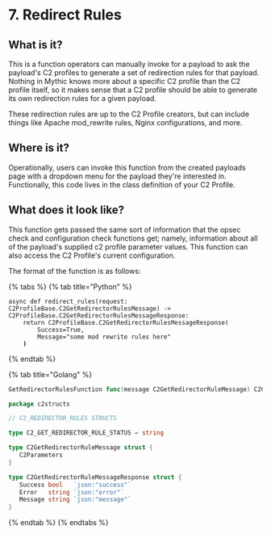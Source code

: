 # 7. Redirect Rules

## What is it?

This is a function operators can manually invoke for a payload to ask the payload's C2 profiles to generate a set of redirection rules for that payload. Nothing in Mythic knows more about a specific C2 profile than the C2 profile itself, so it makes sense that a C2 profile should be able to generate its own redirection rules for a given payload.

These redirection rules are up to the C2 Profile creators, but can include things like Apache mod\_rewrite rules, Nginx configurations, and more.

## Where is it?

Operationally, users can invoke this function from the created payloads page with a dropdown menu for the payload they're interested in. Functionally, this code lives in the class definition of your C2 Profile.

## What does it look like?

This function gets passed the same sort of information that the opsec check and configuration check functions get; namely, information about all of the payload's supplied c2 profile parameter values. This function can also access the C2 Profile's current configuration.

The format of the function is as follows:



{% tabs %}
{% tab title="Python" %}
<pre class="language-python"><code class="lang-python">async def redirect_rules(request: C2ProfileBase.C2GetRedirectorRulesMessage) -> C2ProfileBase.C2GetRedirectorRulesMessageResponse:
    return C2ProfileBase.C2GetRedirectorRulesMessageResponse(
        Success=True,
        Message="some mod rewrite rules here"
<strong>    )
</strong></code></pre>
{% endtab %}

{% tab title="Golang" %}
```go
GetRedirectorRulesFunction func(message C2GetRedirectorRuleMessage) C2GetRedirectorRuleMessageResponse
```

```go
package c2structs

// C2_REDIRECTOR_RULES STRUCTS

type C2_GET_REDIRECTOR_RULE_STATUS = string

type C2GetRedirectorRuleMessage struct {
   C2Parameters
}

type C2GetRedirectorRuleMessageResponse struct {
   Success bool   `json:"success"`
   Error   string `json:"error"`
   Message string `json:"message"`
}
```
{% endtab %}
{% endtabs %}
